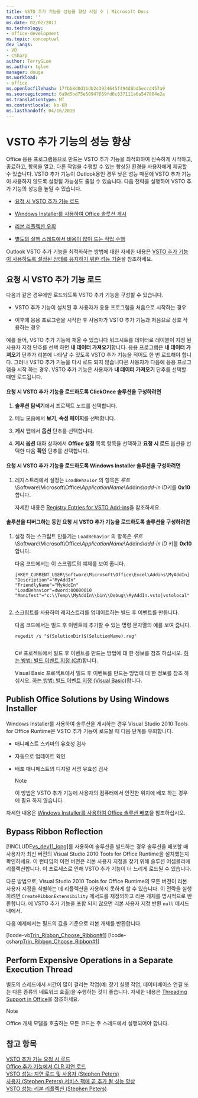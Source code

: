 ```yaml
---
title: VSTO 추가 기능을 성능을 향상 시킬 수 | Microsoft Docs
ms.custom: ''
ms.date: 02/02/2017
ms.technology:
- office-development
ms.topic: conceptual
dev_langs:
- VB
- CSharp
author: TerryGLee
ms.author: tglee
manager: douge
ms.workload:
- office
ms.openlocfilehash: 17fbb8d0d1bdb2c3924645f494d8bd5eccd457a9
ms.sourcegitcommit: 6a9d5bd75e50947659fd6c837111a6a547884e2a
ms.translationtype: MT
ms.contentlocale: ko-KR
ms.lasthandoff: 04/16/2018
---
```

# <a name="improving-the-performance-of-a-vsto-add-in"></a>VSTO 추가 기능의 성능 향상
  Office 응용 프로그램용으로 만드는 VSTO 추가 기능을 최적화하여 신속하게 시작하고, 종료하고, 항목을 열고, 다른 작업을 수행할 수 있는 향상된 환경을 사용자에게 제공할 수 있습니다. VSTO 추가 기능이 Outlook용인 경우 낮은 성능 때문에 VSTO 추가 기능이 사용하지 않도록 설정될 가능성도 줄일 수 있습니다. 다음 전략을 실행하여 VSTO 추가 기능의 성능을 높일 수 있습니다.  
  
-   [요청 시 VSTO 추가 기능 로드](#Load)  
  
-   [Windows Installer를 사용하여 Office 솔루션 게시](#Publish)  
  
-   [리본 리플렉션 우회](#Bypass)  
  
-   [별도의 실행 스레드에서 비용이 많이 드는 작업 수행](#Perform)  
  
 Outlook VSTO 추가 기능을 최적화하는 방법에 대한 자세한 내용은 [VSTO 추가 기능이 사용하도록 설정된 상태를 유지하기 위한 성능 기준](http://go.microsoft.com/fwlink/?LinkID=266503)을 참조하세요.  
  
##  <a name="Load"></a> 요청 시 VSTO 추가 기능 로드  
 다음과 같은 경우에만 로드되도록 VSTO 추가 기능을 구성할 수 있습니다.  
  
-   VSTO 추가 기능이 설치된 후 사용자가 응용 프로그램을 처음으로 시작하는 경우  
  
-   이후에 응용 프로그램을 시작한 후 사용자가 VSTO 추가 기능과 처음으로 상호 작용하는 경우  
  
 예를 들어, VSTO 추가 기능에 채울 수 있습니다 워크시트를 데이터로 레이블이 지정 된 사용자 지정 단추를 선택 하면 **내 데이터 가져오기**합니다. 응용 프로그램은 **내 데이터 가져오기** 단추가 리본에 나타날 수 있도록 VSTO 추가 기능을 적어도 한 번 로드해야 합니다. 그러나 VSTO 추가 기능을 다시 로드 되지 않습니다은 사용자가 다음에 응용 프로그램을 시작 하는 경우. VSTO 추가 기능은 사용자가 **내 데이터 가져오기** 단추를 선택할 때만 로드됩니다.  
  
#### <a name="to-configure-a-clickonce-solution-to-load-vsto-add-ins-on-demand"></a>요청 시 VSTO 추가 기능을 로드하도록 ClickOnce 솔루션을 구성하려면  
  
1.  **솔루션 탐색기**에서 프로젝트 노드를 선택합니다.  
  
2.  메뉴 모음에서 **보기**, **속성 페이지**를 선택합니다.  
  
3.  **게시** 탭에서 **옵션** 단추를 선택합니다.  
  
4.  **게시 옵션** 대화 상자에서 **Office 설정** 목록 항목을 선택하고 **요청 시 로드** 옵션을 선택한 다음 **확인** 단추를 선택합니다.  
  
#### <a name="to-configure-a-windows-installer-solution-to-load-vsto-add-ins-on-demand"></a>요청 시 VSTO 추가 기능을 로드하도록 Windows Installer 솔루션을 구성하려면  
  
1.  레지스트리에서 설정는 `LoadBehavior` 의 항목은 *루트*\Software\Microsoft\Office\\*ApplicationName*\Addins\\*add-in ID*키를 **0x10**합니다.  
  
     자세한 내용은 [Registry Entries for VSTO Add-ins](../vsto/registry-entries-for-vsto-add-ins.md)을 참조하세요.  
  
#### <a name="to-configure-a-solution-to-load-vsto-add-ins-on-demand-while-you-debug-the-solution"></a>솔루션을 디버그하는 동안 요청 시 VSTO 추가 기능을 로드하도록 솔루션을 구성하려면  
  
1.  설정 하는 스크립트 만들기는 `LoadBehavior` 의 항목은 *루트*\Software\Microsoft\Office\\*ApplicationName*\Addins\\*add-in ID* 키를 **0x10**합니다.  
  
     다음 코드에서는 이 스크립트의 예제를 보여 줍니다.  
  
    ```  
    [HKEY_CURRENT_USER\Software\Microsoft\Office\Excel\Addins\MyAddIn]  
    "Description"="MyAddIn"  
    "FriendlyName"="MyAddIn"  
    "LoadBehavior"=dword:00000010  
    "Manifest"="c:\\Temp\\MyAddIn\\bin\\Debug\\MyAddIn.vsto|vstolocal"  
  
    ```  
  
2.  스크립트를 사용하여 레지스트리를 업데이트하는 빌드 후 이벤트를 만듭니다.  
  
     다음 코드에서는 빌드 후 이벤트에 추가할 수 있는 명령 문자열의 예를 보여 줍니다.  
  
    ```  
    regedit /s "$(SolutionDir)$(SolutionName).reg"  
  
    ```  
  
     C# 프로젝트에서 빌드 후 이벤트를 만드는 방법에 대 한 정보를 참조 하십시오. [하는 방법: 빌드 이벤트 지정 &#40;C&#35;&#41;](/visualstudio/ide/how-to-specify-build-events-csharp)합니다.  
  
     Visual Basic 프로젝트에서 빌드 후 이벤트를 만드는 방법에 대 한 정보를 참조 하십시오. [하는 방법: 빌드 이벤트 지정 &#40;Visual Basic&#41;](/visualstudio/ide/how-to-specify-build-events-visual-basic)합니다.  
  
##  <a name="Publish"></a> Publish Office Solutions by Using Windows Installer  
 Windows Installer를 사용하여 솔루션을 게시하는 경우 Visual Studio 2010 Tools for Office Runtime은 VSTO 추가 기능이 로드될 때 다음 단계를 우회합니다.  
  
-   매니페스트 스키마의 유효성 검사  
  
-   자동으로 업데이트 확인  
  
-   배포 매니페스트의 디지털 서명 유효성 검사  
  
    > [!NOTE]  
    >  이 방법은 VSTO 추가 기능에 사용자의 컴퓨터에서 안전한 위치에 배포 하는 경우에 필요 하지 않습니다.  
  
 자세한 내용은 [Windows Installer를 사용하여 Office 솔루션 배포](../vsto/deploying-an-office-solution-by-using-windows-installer.md)을 참조하십시오.  
  
##  <a name="Bypass"></a> Bypass Ribbon Reflection  
 [!INCLUDE[vs_dev11_long](../sharepoint/includes/vs-dev11-long-md.md)]를 사용하여 솔루션을 빌드하는 경우 솔루션을 배포할 때 사용자가 최신 버전의 Visual Studio 2010 Tools for Office Runtime을 설치했는지 확인하세요. 이 런타임의 이전 버전은 리본 사용자 지정을 찾기 위해 솔루션 어셈블리에 리플렉션합니다. 이 프로세스로 인해 VSTO 추가 기능이 더 느리게 로드될 수 있습니다.  
  
 다른 방법으로, Visual Studio 2010 Tools for Office Runtime의 모든 버전이 리본 사용자 지정을 식별하는 데 리플렉션을 사용하지 못하게 할 수 있습니다. 이 전략을 실행하려면 `CreateRibbonExtensibility` 메서드를 재정의하고 리본 개체를 명시적으로 반환합니다. 에 VSTO 추가 기능을 포함 되지 않으면 리본 사용자 지정 반환 `null` 메서드 내에서.  
  
 다음 예제에서는 필드의 값을 기준으로 리본 개체를 반환합니다.  
  
 [!code-vb[Trin_Ribbon_Choose_Ribbon#1](../vsto/codesnippet/VisualBasic/trin_ribbon_choose_ribbon_4/ThisWorkbook.vb#1)]
 [!code-csharp[Trin_Ribbon_Choose_Ribbon#1](../vsto/codesnippet/CSharp/trin_ribbon_choose_ribbon_4/ThisWorkbook.cs#1)]  
  
##  <a name="Perform"></a> Perform Expensive Operations in a Separate Execution Thread  
 별도의 스레드에서 시간이 많이 걸리는 작업(예: 장기 실행 작업, 데이터베이스 연결 또는 다른 종류의 네트워크 호출)을 수행하는 것이 좋습니다. 자세한 내용은 [Threading Support in Office](../vsto/threading-support-in-office.md)을 참조하세요.  
  
> [!NOTE]  
>  Office 개체 모델을 호출하는 모든 코드는 주 스레드에서 실행되어야 합니다.  
  
## <a name="see-also"></a>참고 항목  
 [VSTO 추가 기능 요청 시 로드](http://blogs.msdn.com/b/andreww/archive/2008/07/14/demand-loading-vsto-add-ins.aspx)   
 [Office 추가 기능에서 CLR 지연 로드](http://blogs.msdn.com/b/andreww/archive/2008/04/19/delay-loading-the-clr-in-office-add-ins.aspx)   
 [VSTO 성능: 지연 로드 및 사용자 (Stephen Peters)](http://blogs.msdn.com/b/vsto/archive/2010/01/07/vsto-performance-delay-loading-and-you.aspx)   
 [사용자 (Stephen Peters) 서비스 팩에 곧 추가 될 성능 향상](http://blogs.msdn.com/b/vsto/archive/2010/11/30/performance-improvements-coming-soon-to-a-service-pack-near-you-stephen-peters.aspx)   
 [VSTO 성능: 리본 리플렉션 (Stephen Peters)](http://blogs.msdn.com/b/vsto/archive/2010/06/03/vsto-performance-ribbon-reflection.aspx)  
  
  